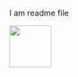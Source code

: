 
I am  readme file


<img src = "https://www.freepik.com/free-photo/side-view-male-hacker-with-gloves-laptop_8725466.htm#query=hacker&position=2&from_view=keyword&track=sph&uuid=9f8f37b3-f5d0-4712-ab6d-c522dabc6f88" width = '75' height = '75' >
